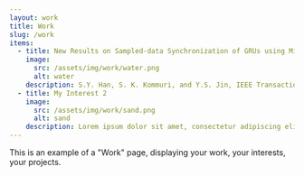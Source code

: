 ```yaml
---
layout: work
title: Work
slug: /work
items:
  - title: New Results on Sampled-data Synchronization of GRUs using Mismatched Parameters
    image:
      src: /assets/img/work/water.png
      alt: water
    description: S.Y. Han, S. K. Kommuri, and Y.S. Jin, IEEE Transactions on Neural Networks and Learning Systems (Submission).
  - title: My Interest 2
    image:
      src: /assets/img/work/sand.png
      alt: sand
    description: Lorem ipsum dolor sit amet, consectetur adipiscing elit, sed do eiusmod tempor incididunt ut labore et dolore magna aliqua. Ut enim ad minim veniam, quis nostrud exercitation ullamco laboris nisi ut aliquip ex ea commodo consequat. Duis aute irure dolor in reprehenderit in voluptate velit esse cillum dolore eu fugiat nulla pariatur.
---
```


This is an example of a "Work" page, displaying your work, your interests, your projects.
<br />
<br />